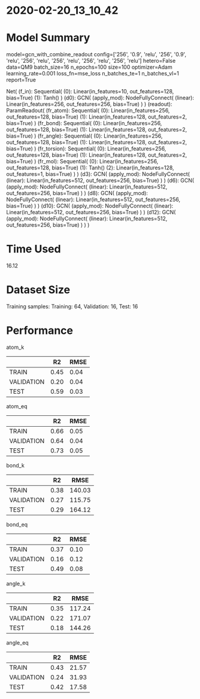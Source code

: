 2020-02-20_13_10_42
===========================
# Model Summary
model=gcn_with_combine_readout
config=['256', '0.9', 'relu', '256', '0.9', 'relu', '256', 'relu', '256', 'relu', '256', 'relu', '256', 'relu']
hetero=False
data=QM9
batch_size=16
n_epochs=100
size=100
optimizer=Adam
learning_rate=0.001
loss_fn=mse_loss
n_batches_te=1
n_batches_vl=1
report=True

Net(
  (f_in): Sequential(
    (0): Linear(in_features=10, out_features=128, bias=True)
    (1): Tanh()
  )
  (d0): GCN(
    (apply_mod): NodeFullyConnect(
      (linear): Linear(in_features=256, out_features=256, bias=True)
    )
  )
  (readout): ParamReadout(
    (fr_atom): Sequential(
      (0): Linear(in_features=256, out_features=128, bias=True)
      (1): Linear(in_features=128, out_features=2, bias=True)
    )
    (fr_bond): Sequential(
      (0): Linear(in_features=256, out_features=128, bias=True)
      (1): Linear(in_features=128, out_features=2, bias=True)
    )
    (fr_angle): Sequential(
      (0): Linear(in_features=256, out_features=128, bias=True)
      (1): Linear(in_features=128, out_features=2, bias=True)
    )
    (fr_torsion): Sequential(
      (0): Linear(in_features=256, out_features=128, bias=True)
      (1): Linear(in_features=128, out_features=2, bias=True)
    )
    (fr_mol): Sequential(
      (0): Linear(in_features=256, out_features=128, bias=True)
      (1): Tanh()
      (2): Linear(in_features=128, out_features=1, bias=True)
    )
  )
  (d3): GCN(
    (apply_mod): NodeFullyConnect(
      (linear): Linear(in_features=512, out_features=256, bias=True)
    )
  )
  (d6): GCN(
    (apply_mod): NodeFullyConnect(
      (linear): Linear(in_features=512, out_features=256, bias=True)
    )
  )
  (d8): GCN(
    (apply_mod): NodeFullyConnect(
      (linear): Linear(in_features=512, out_features=256, bias=True)
    )
  )
  (d10): GCN(
    (apply_mod): NodeFullyConnect(
      (linear): Linear(in_features=512, out_features=256, bias=True)
    )
  )
  (d12): GCN(
    (apply_mod): NodeFullyConnect(
      (linear): Linear(in_features=512, out_features=256, bias=True)
    )
  )
)
# Time Used 
16.12

# Dataset Size
Training samples: 
Training: 64, Validation: 16, Test: 16
# Performance
atom_k

|              |R2            |RMSE          |
|------------- |------------- |------------- |
|TRAIN         |0.45          |0.04          |
|VALIDATION    |0.20          |0.04          |
|TEST          |0.59          |0.03          |


atom_eq

|              |R2            |RMSE          |
|------------- |------------- |------------- |
|TRAIN         |0.66          |0.05          |
|VALIDATION    |0.64          |0.04          |
|TEST          |0.73          |0.05          |


bond_k

|              |R2            |RMSE          |
|------------- |------------- |------------- |
|TRAIN         |0.38          |140.03        |
|VALIDATION    |0.27          |115.75        |
|TEST          |0.29          |164.12        |


bond_eq

|              |R2            |RMSE          |
|------------- |------------- |------------- |
|TRAIN         |0.37          |0.10          |
|VALIDATION    |0.16          |0.12          |
|TEST          |0.49          |0.08          |


angle_k

|              |R2            |RMSE          |
|------------- |------------- |------------- |
|TRAIN         |0.35          |117.24        |
|VALIDATION    |0.22          |171.07        |
|TEST          |0.18          |144.26        |


angle_eq

|              |R2            |RMSE          |
|------------- |------------- |------------- |
|TRAIN         |0.43          |21.57         |
|VALIDATION    |0.24          |31.93         |
|TEST          |0.42          |17.58         |

